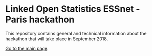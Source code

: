 # Linked Open Statistics ESSnet - Paris hackathon

This repository contains general and technical information about the hackathon that will take place in September 2018.

[Go to the main page](index.md).
